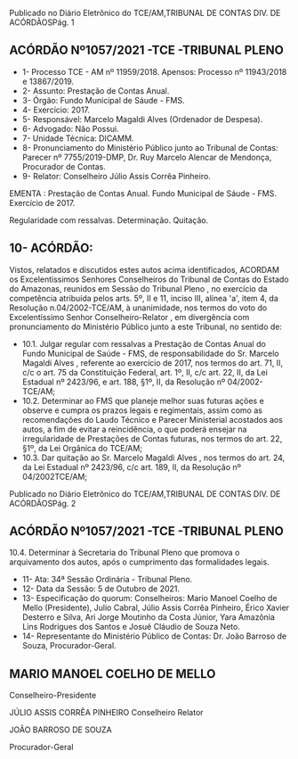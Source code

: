 Publicado  no  Diário  Eletrônico do TCE/AM,TRIBUNAL DE CONTAS DIV. DE ACÓRDÃOSPág. 1

## ACÓRDÃO Nº1057/2021 -TCE -TRIBUNAL PLENO

- 1- Processo TCE - AM nº 11959/2018. Apensos: Processo nº  11943/2018 e 13867/2019.
- 2- Assunto: Prestação de Contas Anual.
- 3- Órgão: Fundo Municipal de Sáude - FMS.
- 4- Exercício: 2017.
- 5- Responsável: Marcelo Magaldi Alves (Ordenador de Despesa).
- 6- Advogado: Não Possui.
- 7- Unidade Técnica: DICAMM.
- 8- Pronunciamento  do  Ministério  Público  junto  ao  Tribunal  de  Contas: Parecer  nº 7755/2019-DMP, Dr. Ruy Marcelo Alencar de Mendonça, Procurador de Contas.
- 9- Relator: Conselheiro Júlio Assis Corrêa Pinheiro.

EMENTA : Prestação de Contas Anual. Fundo Municipal de Sáude - FMS. Exercício de 2017.

Regularidade com ressalvas. Determinação. Quitação.

## 10-  ACÓRDÃO:

Vistos, relatados e discutidos estes autos acima identificados, ACORDAM os Excelentíssimos Senhores Conselheiros do Tribunal de Contas do Estado do Amazonas, reunidos em Sessão do Tribunal Pleno , no exercício da competência atribuída pelos arts. 5º, II e 11, inciso III, alínea 'a', item 4, da Resolução n.04/2002-TCE/AM, à unanimidade, nos termos do voto do Excelentíssimo Senhor Conselheiro-Relator , em divergência com pronunciamento do Ministério Público junto a este Tribunal, no sentido de:

- 10.1.  Julgar  regular  com  ressalvas a  Prestação  de  Contas  Anual  do  Fundo Municipal de Saúde - FMS, de responsabilidade do Sr. Marcelo Magaldi Alves , referente ao exercício de 2017, nos termos do art. 71, II, c/c o art. 75  da  Constituição  Federal,  art.  1º,  II,  c/c  art.  22,  II,  da  Lei  Estadual  nº 2423/96, e art. 188, §1º, II, da Resolução nº 04/2002-TCE/AM;
- 10.2.  Determinar ao FMS que planeje melhor suas futuras ações e observe e cumpra os  prazos  legais  e  regimentais,  assim  como  as  recomendações do  Laudo  Técnico  e  Parecer  Ministerial  acostados  aos  autos,  a  fim  de evitar a reincidência, o que poderá ensejar na irregularidade de Prestações de Contas futuras, nos termos do art. 22, §1º, da Lei Orgânica do TCE/AM;
- 10.3. Dar quitação ao Sr. Marcelo Magaldi Alves , nos termos do art. 24, da Lei  Estadual  nº  2423/96,  c/c  art.  189,  II,  da  Resolução  nº  04/2002TCE/AM;

Publicado  no  Diário  Eletrônico do TCE/AM,TRIBUNAL DE CONTAS DIV. DE ACÓRDÃOSPág. 2

## ACÓRDÃO Nº1057/2021 -TCE -TRIBUNAL PLENO

10.4. Determinar à Secretaria do Tribunal Pleno que promova o arquivamento dos autos, após o cumprimento das formalidades legais.

- 11-  Ata: 34ª Sessão Ordinária - Tribunal Pleno.
- 12-  Data da Sessão: 5 de Outubro de 2021.
- 13-  Especificação do quorum: Conselheiros: Mario Manoel Coelho de Mello (Presidente), Julio Cabral, Júlio Assis Corrêa Pinheiro, Érico Xavier Desterro e Silva, Ari  Jorge  Moutinho  da  Costa  Júnior,  Yara  Amazônia  Lins  Rodrigues  dos  Santos  e Josué Cláudio de Souza Neto.
- 14-  Representante  do  Ministério  Público  de  Contas: Dr. João  Barroso  de  Souza, Procurador-Geral.

## MARIO MANOEL COELHO DE MELLO

Conselheiro-Presidente

JÚLIO ASSIS CORRÊA PINHEIRO Conselheiro Relator

JOÃO BARROSO DE SOUZA

Procurador-Geral